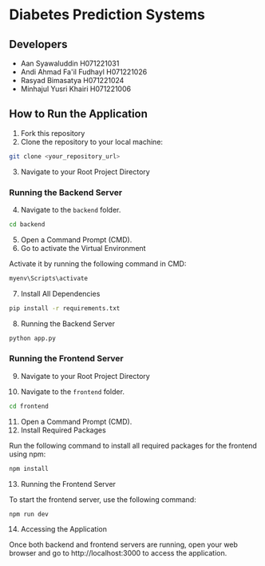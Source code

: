 # Diabetes Prediction Systems

## Developers
- Aan Syawaluddin	H071221031
- Andi Ahmad Fa'il Fudhayl H071221026
- Rasyad Bimasatya H071221024
- Minhajul Yusri Khairi H071221006

## How to Run the Application

1. Fork this repository
2. Clone the repository to your local machine:

```bash
git clone <your_repository_url>
```

3. Navigate to your Root Project Directory

### Running the Backend Server

4. Navigate to the `backend` folder.

```bash
cd backend
```

5. Open a Command Prompt (CMD).
6. Go to activate the Virtual Environment

Activate it by running the following command in CMD:

```bash
myenv\Scripts\activate
```

7. Install All Dependencies

```bash
pip install -r requirements.txt
```

8. Running the Backend Server

```bash
python app.py
```

### Running the Frontend Server

9. Navigate to your Root Project Directory

10. Navigate to the `frontend` folder.

```bash
cd frontend
```

11. Open a Command Prompt (CMD).
12. Install Required Packages

Run the following command to install all required packages for the frontend using npm:

```bash
npm install
```

13. Running the Frontend Server

To start the frontend server, use the following command:

```bash
npm run dev
```

14. Accessing the Application

Once both backend and frontend servers are running, open your web browser and go to http://localhost:3000 to access the application.
